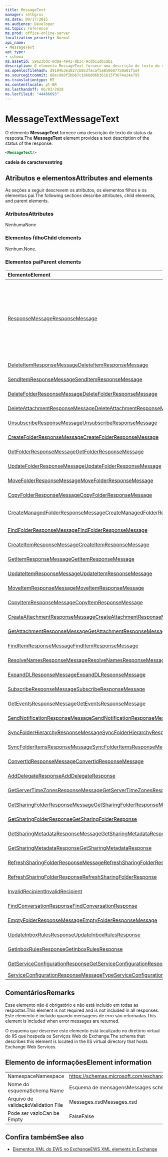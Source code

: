 ```yaml
---
title: MessageText
manager: sethgros
ms.date: 09/17/2015
ms.audience: Developer
ms.topic: reference
ms.prod: office-online-server
localization_priority: Normal
api_name:
- MessageText
api_type:
- schema
ms.assetid: 59a23bdc-0d9a-4942-8b3c-9cdb11db1ab1
description: O elemento MessageText fornece uma descrição de texto do status da resposta.
ms.openlocfilehash: d919463e1027cb853facaf5a850607750a01f1e4
ms.sourcegitcommit: 88ec988f2bb67c1866d06b361615f3674a24e795
ms.translationtype: MT
ms.contentlocale: pt-BR
ms.lasthandoff: 06/03/2020
ms.locfileid: "44466693"
---
```

# <a name="messagetext"></a><span data-ttu-id="a37bd-103">MessageText</span><span class="sxs-lookup"><span data-stu-id="a37bd-103">MessageText</span></span>

<span data-ttu-id="a37bd-104">O elemento **MessageText** fornece uma descrição de texto do status da resposta.</span><span class="sxs-lookup"><span data-stu-id="a37bd-104">The **MessageText** element provides a text description of the status of the response.</span></span> 
  
```XML
<MessageText/>
```

 <span data-ttu-id="a37bd-105">**cadeia de caracteres**</span><span class="sxs-lookup"><span data-stu-id="a37bd-105">**string**</span></span>
## <a name="attributes-and-elements"></a><span data-ttu-id="a37bd-106">Atributos e elementos</span><span class="sxs-lookup"><span data-stu-id="a37bd-106">Attributes and elements</span></span>

<span data-ttu-id="a37bd-107">As seções a seguir descrevem os atributos, os elementos filhos e os elementos pai.</span><span class="sxs-lookup"><span data-stu-id="a37bd-107">The following sections describe attributes, child elements, and parent elements.</span></span>
  
### <a name="attributes"></a><span data-ttu-id="a37bd-108">Atributos</span><span class="sxs-lookup"><span data-stu-id="a37bd-108">Attributes</span></span>

<span data-ttu-id="a37bd-109">Nenhuma</span><span class="sxs-lookup"><span data-stu-id="a37bd-109">None</span></span>
  
### <a name="child-elements"></a><span data-ttu-id="a37bd-110">Elementos filho</span><span class="sxs-lookup"><span data-stu-id="a37bd-110">Child elements</span></span>

<span data-ttu-id="a37bd-111">Nenhum.</span><span class="sxs-lookup"><span data-stu-id="a37bd-111">None.</span></span>
  
### <a name="parent-elements"></a><span data-ttu-id="a37bd-112">Elementos pai</span><span class="sxs-lookup"><span data-stu-id="a37bd-112">Parent elements</span></span>

|<span data-ttu-id="a37bd-113">**Elemento**</span><span class="sxs-lookup"><span data-stu-id="a37bd-113">**Element**</span></span>|<span data-ttu-id="a37bd-114">**Descrição**</span><span class="sxs-lookup"><span data-stu-id="a37bd-114">**Description**</span></span>|
|:-----|:-----|
|[<span data-ttu-id="a37bd-115">ResponseMessage</span><span class="sxs-lookup"><span data-stu-id="a37bd-115">ResponseMessage</span></span>](responsemessage.md) <br/> | <span data-ttu-id="a37bd-116">Fornece informações descritivas sobre o status da resposta.</span><span class="sxs-lookup"><span data-stu-id="a37bd-116">Provides descriptive information about the response status.</span></span>  <br/> <br/> <span data-ttu-id="a37bd-117">A seguir estão algumas das possíveis expressões XPath para este elemento:</span><span class="sxs-lookup"><span data-stu-id="a37bd-117">The following are some of the possible XPath expressions to this element:</span></span> <br/> <br/>  `/GetUserAvailabilityResponse/FreeBusyResponseArray/FreeBusyResponse/ResponseMessage` <br/> <br/> `/GetUserAvailabilityResponse/SuggestionsResponse/ResponseMessage` <br/><br/>  `/SetUserOofSettingsResponse/ResponseMessage` <br/><br/>  `/GetUserOofSettingsResponse/ResponseMessage` <br/> |
|[<span data-ttu-id="a37bd-118">DeleteItemResponseMessage</span><span class="sxs-lookup"><span data-stu-id="a37bd-118">DeleteItemResponseMessage</span></span>](deleteitemresponsemessage.md) <br/> |<span data-ttu-id="a37bd-119">Contém o status e o resultado de uma única solicitação de DeleteItem.</span><span class="sxs-lookup"><span data-stu-id="a37bd-119">Contains the status and result of a single DeleteItem request.</span></span>  <br/> |
|[<span data-ttu-id="a37bd-120">SendItemResponseMessage</span><span class="sxs-lookup"><span data-stu-id="a37bd-120">SendItemResponseMessage</span></span>](senditemresponsemessage.md) <br/> |<span data-ttu-id="a37bd-121">Contém o status e o resultado de uma única solicitação de SendItem.</span><span class="sxs-lookup"><span data-stu-id="a37bd-121">Contains the status and result of a single SendItem request.</span></span>  <br/> |
|[<span data-ttu-id="a37bd-122">DeleteFolderResponseMessage</span><span class="sxs-lookup"><span data-stu-id="a37bd-122">DeleteFolderResponseMessage</span></span>](deletefolderresponsemessage.md) <br/> |<span data-ttu-id="a37bd-123">Contém o status e o resultado de uma única solicitação de DeleteFolder.</span><span class="sxs-lookup"><span data-stu-id="a37bd-123">Contains the status and result of a single DeleteFolder request.</span></span>  <br/> |
|[<span data-ttu-id="a37bd-124">DeleteAttachmentResponseMessage</span><span class="sxs-lookup"><span data-stu-id="a37bd-124">DeleteAttachmentResponseMessage</span></span>](deleteattachmentresponsemessage.md) <br/> |<span data-ttu-id="a37bd-125">Contém o status e o resultado de uma única solicitação de DeleteAttachment.</span><span class="sxs-lookup"><span data-stu-id="a37bd-125">Contains the status and result of a single DeleteAttachment request.</span></span>  <br/> |
|[<span data-ttu-id="a37bd-126">UnsubscribeResponseMessage</span><span class="sxs-lookup"><span data-stu-id="a37bd-126">UnsubscribeResponseMessage</span></span>](unsubscriberesponsemessage.md) <br/> |<span data-ttu-id="a37bd-127">Contém o status e o resultado de uma única solicitação de cancelamento de assinatura.</span><span class="sxs-lookup"><span data-stu-id="a37bd-127">Contains the status and result of a single Unsubscribe request.</span></span>  <br/> |
|[<span data-ttu-id="a37bd-128">CreateFolderResponseMessage</span><span class="sxs-lookup"><span data-stu-id="a37bd-128">CreateFolderResponseMessage</span></span>](createfolderresponsemessage.md) <br/> |<span data-ttu-id="a37bd-129">Contém o status e o resultado de uma única solicitação CreateFolder.</span><span class="sxs-lookup"><span data-stu-id="a37bd-129">Contains the status and result of a single CreateFolder request.</span></span>  <br/> |
|[<span data-ttu-id="a37bd-130">GetFolderResponseMessage</span><span class="sxs-lookup"><span data-stu-id="a37bd-130">GetFolderResponseMessage</span></span>](getfolderresponsemessage.md) <br/> |<span data-ttu-id="a37bd-131">Contém o status e o resultado de uma única solicitação GetFolder.</span><span class="sxs-lookup"><span data-stu-id="a37bd-131">Contains the status and result of a single GetFolder request.</span></span>  <br/> |
|[<span data-ttu-id="a37bd-132">UpdateFolderResponseMessage</span><span class="sxs-lookup"><span data-stu-id="a37bd-132">UpdateFolderResponseMessage</span></span>](updatefolderresponsemessage.md) <br/> |<span data-ttu-id="a37bd-133">Contém o status e o resultado de uma única solicitação de UpdateFolder.</span><span class="sxs-lookup"><span data-stu-id="a37bd-133">Contains the status and result of a single UpdateFolder request.</span></span>  <br/> |
|[<span data-ttu-id="a37bd-134">MoveFolderResponseMessage</span><span class="sxs-lookup"><span data-stu-id="a37bd-134">MoveFolderResponseMessage</span></span>](movefolderresponsemessage.md) <br/> |<span data-ttu-id="a37bd-135">Contém o status e o resultado de uma única solicitação de MoveFolder.</span><span class="sxs-lookup"><span data-stu-id="a37bd-135">Contains the status and result of a single MoveFolder request.</span></span>  <br/> |
|[<span data-ttu-id="a37bd-136">CopyFolderResponseMessage</span><span class="sxs-lookup"><span data-stu-id="a37bd-136">CopyFolderResponseMessage</span></span>](copyfolderresponsemessage.md) <br/> |<span data-ttu-id="a37bd-137">Contém o status e o resultado de uma única solicitação de CopyFolder.</span><span class="sxs-lookup"><span data-stu-id="a37bd-137">Contains the status and result of a single CopyFolder request.</span></span>  <br/> |
|[<span data-ttu-id="a37bd-138">CreateManagedFolderResponseMessage</span><span class="sxs-lookup"><span data-stu-id="a37bd-138">CreateManagedFolderResponseMessage</span></span>](createmanagedfolderresponsemessage.md) <br/> |<span data-ttu-id="a37bd-139">Contém o status e o resultado de uma única solicitação de CreateManagedFolder.</span><span class="sxs-lookup"><span data-stu-id="a37bd-139">Contains the status and result of a single CreateManagedFolder request.</span></span>  <br/> |
|[<span data-ttu-id="a37bd-140">FindFolderResponseMessage</span><span class="sxs-lookup"><span data-stu-id="a37bd-140">FindFolderResponseMessage</span></span>](findfolderresponsemessage.md) <br/> |<span data-ttu-id="a37bd-141">Contém o status e o resultado de uma única solicitação de FindFolder.</span><span class="sxs-lookup"><span data-stu-id="a37bd-141">Contains the status and result of a single FindFolder request.</span></span>  <br/> |
|[<span data-ttu-id="a37bd-142">CreateItemResponseMessage</span><span class="sxs-lookup"><span data-stu-id="a37bd-142">CreateItemResponseMessage</span></span>](createitemresponsemessage.md) <br/> |<span data-ttu-id="a37bd-143">Contém o status e o resultado de uma única solicitação CreateItem.</span><span class="sxs-lookup"><span data-stu-id="a37bd-143">Contains the status and result of a single CreateItem request.</span></span>  <br/> |
|[<span data-ttu-id="a37bd-144">GetItemResponseMessage</span><span class="sxs-lookup"><span data-stu-id="a37bd-144">GetItemResponseMessage</span></span>](getitemresponsemessage.md) <br/> |<span data-ttu-id="a37bd-145">Contém o status e o resultado de uma única solicitação de GetItem.</span><span class="sxs-lookup"><span data-stu-id="a37bd-145">Contains the status and result of a single GetItem request.</span></span>  <br/> |
|[<span data-ttu-id="a37bd-146">UpdateItemResponseMessage</span><span class="sxs-lookup"><span data-stu-id="a37bd-146">UpdateItemResponseMessage</span></span>](updateitemresponsemessage.md) <br/> |<span data-ttu-id="a37bd-147">Contém o status e o resultado de uma única solicitação de UpdateItem.</span><span class="sxs-lookup"><span data-stu-id="a37bd-147">Contains the status and result of a single UpdateItem request.</span></span>  <br/> |
|[<span data-ttu-id="a37bd-148">MoveItemResponseMessage</span><span class="sxs-lookup"><span data-stu-id="a37bd-148">MoveItemResponseMessage</span></span>](moveitemresponsemessage.md) <br/> |<span data-ttu-id="a37bd-149">Contém o status e o resultado de uma única solicitação de MoveItem.</span><span class="sxs-lookup"><span data-stu-id="a37bd-149">Contains the status and result of a single MoveItem request.</span></span>  <br/> |
|[<span data-ttu-id="a37bd-150">CopyItemResponseMessage</span><span class="sxs-lookup"><span data-stu-id="a37bd-150">CopyItemResponseMessage</span></span>](copyitemresponsemessage.md) <br/> |<span data-ttu-id="a37bd-151">Contém o status e o resultado de uma única solicitação de CopyItem.</span><span class="sxs-lookup"><span data-stu-id="a37bd-151">Contains the status and result of a single CopyItem request.</span></span>  <br/> |
|[<span data-ttu-id="a37bd-152">CreateAttachmentResponseMessage</span><span class="sxs-lookup"><span data-stu-id="a37bd-152">CreateAttachmentResponseMessage</span></span>](createattachmentresponsemessage.md) <br/> |<span data-ttu-id="a37bd-153">Contém o status e o resultado de uma única solicitação CreateAttachment.</span><span class="sxs-lookup"><span data-stu-id="a37bd-153">Contains the status and result of a single CreateAttachment request.</span></span>  <br/> |
|[<span data-ttu-id="a37bd-154">GetAttachmentResponseMessage</span><span class="sxs-lookup"><span data-stu-id="a37bd-154">GetAttachmentResponseMessage</span></span>](getattachmentresponsemessage.md) <br/> |<span data-ttu-id="a37bd-155">Contém o status e o resultado de uma única solicitação GetAttachment.</span><span class="sxs-lookup"><span data-stu-id="a37bd-155">Contains the status and result of a single GetAttachment request.</span></span>  <br/> |
|[<span data-ttu-id="a37bd-156">FindItemResponseMessage</span><span class="sxs-lookup"><span data-stu-id="a37bd-156">FindItemResponseMessage</span></span>](finditemresponsemessage.md) <br/> |<span data-ttu-id="a37bd-157">Contém o status e o resultado de uma única solicitação de FindItem.</span><span class="sxs-lookup"><span data-stu-id="a37bd-157">Contains the status and result of a single FindItem request.</span></span>  <br/> |
|[<span data-ttu-id="a37bd-158">ResolveNamesResponseMessage</span><span class="sxs-lookup"><span data-stu-id="a37bd-158">ResolveNamesResponseMessage</span></span>](resolvenamesresponsemessage.md) <br/> |<span data-ttu-id="a37bd-159">Contém o status e o resultado de uma solicitação ResolveNames.</span><span class="sxs-lookup"><span data-stu-id="a37bd-159">Contains the status and result of a ResolveNames request.</span></span>  <br/> |
|[<span data-ttu-id="a37bd-160">ExpandDLResponseMessage</span><span class="sxs-lookup"><span data-stu-id="a37bd-160">ExpandDLResponseMessage</span></span>](expanddlresponsemessage.md) <br/> |<span data-ttu-id="a37bd-161">Contém o status e o resultado de uma única solicitação de ExpandDL.</span><span class="sxs-lookup"><span data-stu-id="a37bd-161">Contains the status and result of a single ExpandDL request.</span></span>  <br/> |
|[<span data-ttu-id="a37bd-162">SubscribeResponseMessage</span><span class="sxs-lookup"><span data-stu-id="a37bd-162">SubscribeResponseMessage</span></span>](subscriberesponsemessage.md) <br/> |<span data-ttu-id="a37bd-163">Contém o status e o resultado de uma única solicitação de assinatura.</span><span class="sxs-lookup"><span data-stu-id="a37bd-163">Contains the status and result of a single Subscribe request.</span></span>  <br/> |
|[<span data-ttu-id="a37bd-164">GetEventsResponseMessage</span><span class="sxs-lookup"><span data-stu-id="a37bd-164">GetEventsResponseMessage</span></span>](geteventsresponsemessage.md) <br/> |<span data-ttu-id="a37bd-165">Contém o status e o resultado de uma única solicitação GetEvents.</span><span class="sxs-lookup"><span data-stu-id="a37bd-165">Contains the status and result of a single GetEvents request.</span></span>  <br/> |
|[<span data-ttu-id="a37bd-166">SendNotificationResponseMessage</span><span class="sxs-lookup"><span data-stu-id="a37bd-166">SendNotificationResponseMessage</span></span>](sendnotificationresponsemessage.md) <br/> |<span data-ttu-id="a37bd-167">Contém o status e o resultado de uma única solicitação de SendNotification.</span><span class="sxs-lookup"><span data-stu-id="a37bd-167">Contains the status and result of a single SendNotification request.</span></span>  <br/> |
|[<span data-ttu-id="a37bd-168">SyncFolderHierarchyResponseMessage</span><span class="sxs-lookup"><span data-stu-id="a37bd-168">SyncFolderHierarchyResponseMessage</span></span>](syncfolderhierarchyresponsemessage.md) <br/> |<span data-ttu-id="a37bd-169">Contém o status e o resultado de uma solicitação SyncFolderHierarchy.</span><span class="sxs-lookup"><span data-stu-id="a37bd-169">Contains the status and result of a SyncFolderHierarchy request.</span></span>  <br/> |
|[<span data-ttu-id="a37bd-170">SyncFolderItemsResponseMessage</span><span class="sxs-lookup"><span data-stu-id="a37bd-170">SyncFolderItemsResponseMessage</span></span>](syncfolderitemsresponsemessage.md) <br/> |<span data-ttu-id="a37bd-171">Contém o status e o resultado de uma solicitação SyncFolderItems.</span><span class="sxs-lookup"><span data-stu-id="a37bd-171">Contains the status and result of a SyncFolderItems request.</span></span>  <br/> |
|[<span data-ttu-id="a37bd-172">ConvertIdResponseMessage</span><span class="sxs-lookup"><span data-stu-id="a37bd-172">ConvertIdResponseMessage</span></span>](convertidresponsemessage.md) <br/> |<span data-ttu-id="a37bd-173">Contém o status e o resultado de uma solicitação convertid.</span><span class="sxs-lookup"><span data-stu-id="a37bd-173">Contains the status and result of a ConvertId request.</span></span>  <br/> |
|[<span data-ttu-id="a37bd-174">AddDelegateResponse</span><span class="sxs-lookup"><span data-stu-id="a37bd-174">AddDelegateResponse</span></span>](adddelegateresponse.md) <br/> |<span data-ttu-id="a37bd-175">Contém o status e o resultado de uma solicitação AddDelegate.</span><span class="sxs-lookup"><span data-stu-id="a37bd-175">Contains the status and result of an AddDelegate request.</span></span>  <br/> |
|[<span data-ttu-id="a37bd-176">GetServerTimeZonesResponseMessage</span><span class="sxs-lookup"><span data-stu-id="a37bd-176">GetServerTimeZonesResponseMessage</span></span>](getservertimezonesresponsemessage.md) <br/> |<span data-ttu-id="a37bd-177">Contém o status e o resultado de uma solicitação GetServerTimeZones.</span><span class="sxs-lookup"><span data-stu-id="a37bd-177">Contains the status and result of a GetServerTimeZones request.</span></span>  <br/> |
|[<span data-ttu-id="a37bd-178">GetSharingFolderResponseMessage</span><span class="sxs-lookup"><span data-stu-id="a37bd-178">GetSharingFolderResponseMessage</span></span>](getsharingfolderresponsemessage.md) <br/> |<span data-ttu-id="a37bd-179">Contém o status e o resultado de uma solicitação GetSharingFolder.</span><span class="sxs-lookup"><span data-stu-id="a37bd-179">Contains the status and result of a GetSharingFolder request.</span></span>  <br/> |
|[<span data-ttu-id="a37bd-180">GetSharingFolderResponse</span><span class="sxs-lookup"><span data-stu-id="a37bd-180">GetSharingFolderResponse</span></span>](getsharingfolderresponse.md) <br/> |<span data-ttu-id="a37bd-181">Define uma resposta a uma solicitação GetSharingFolder.</span><span class="sxs-lookup"><span data-stu-id="a37bd-181">Defines a response to a GetSharingFolder request.</span></span>  <br/> |
|[<span data-ttu-id="a37bd-182">GetSharingMetadataResponseMessage</span><span class="sxs-lookup"><span data-stu-id="a37bd-182">GetSharingMetadataResponseMessage</span></span>](getsharingmetadataresponsemessage.md) <br/> |<span data-ttu-id="a37bd-183">Contém o status e o resultado de uma solicitação GetSharingMetadata.</span><span class="sxs-lookup"><span data-stu-id="a37bd-183">Contains the status and result of a GetSharingMetadata request.</span></span>  <br/> |
|[<span data-ttu-id="a37bd-184">GetSharingMetadataResponse</span><span class="sxs-lookup"><span data-stu-id="a37bd-184">GetSharingMetadataResponse</span></span>](getsharingmetadataresponse.md) <br/> |<span data-ttu-id="a37bd-185">Define uma resposta a uma solicitação GetSharingMetadata.</span><span class="sxs-lookup"><span data-stu-id="a37bd-185">Defines a response to a GetSharingMetadata request.</span></span>  <br/> |
|[<span data-ttu-id="a37bd-186">RefreshSharingFolderResponseMessage</span><span class="sxs-lookup"><span data-stu-id="a37bd-186">RefreshSharingFolderResponseMessage</span></span>](refreshsharingfolderresponsemessage.md) <br/> |<span data-ttu-id="a37bd-187">Contém o status e o resultado de uma solicitação RefreshSharingFolder.</span><span class="sxs-lookup"><span data-stu-id="a37bd-187">Contains the status and result of a RefreshSharingFolder request.</span></span>  <br/> |
|[<span data-ttu-id="a37bd-188">RefreshSharingFolderResponse</span><span class="sxs-lookup"><span data-stu-id="a37bd-188">RefreshSharingFolderResponse</span></span>](refreshsharingfolderresponse.md) <br/> |<span data-ttu-id="a37bd-189">Define uma resposta a uma solicitação RefreshSharingFolder.</span><span class="sxs-lookup"><span data-stu-id="a37bd-189">Defines a response to a RefreshSharingFolder request.</span></span>  <br/> |
|[<span data-ttu-id="a37bd-190">InvalidRecipient</span><span class="sxs-lookup"><span data-stu-id="a37bd-190">InvalidRecipient</span></span>](invalidrecipient.md) <br/> |<span data-ttu-id="a37bd-191">Representa um destinatário inválido para uma solicitação GetSharingMetadata.</span><span class="sxs-lookup"><span data-stu-id="a37bd-191">Represents an invalid recipient for a GetSharingMetadata request.</span></span>  <br/> |
|[<span data-ttu-id="a37bd-192">FindConversationResponse</span><span class="sxs-lookup"><span data-stu-id="a37bd-192">FindConversationResponse</span></span>](findconversationresponse.md) <br/> |<span data-ttu-id="a37bd-193">Contém o status e os resultados de uma resposta **FindConversation** .</span><span class="sxs-lookup"><span data-stu-id="a37bd-193">Contains the status and results of a **FindConversation** response.</span></span>  <br/> |
|[<span data-ttu-id="a37bd-194">EmptyFolderResponseMessage</span><span class="sxs-lookup"><span data-stu-id="a37bd-194">EmptyFolderResponseMessage</span></span>](emptyfolderresponsemessage.md) <br/> |<span data-ttu-id="a37bd-195">Contém o status e o resultado de uma única solicitação de **EmptyFolder** .</span><span class="sxs-lookup"><span data-stu-id="a37bd-195">Contains the status and result of a single **EmptyFolder** request.</span></span>  <br/> |
|[<span data-ttu-id="a37bd-196">UpdateInboxRulesResponse</span><span class="sxs-lookup"><span data-stu-id="a37bd-196">UpdateInboxRulesResponse</span></span>](updateinboxrulesresponse.md) <br/> |<span data-ttu-id="a37bd-197">Contém uma resposta a uma solicitação **UpdateInboxRules** .</span><span class="sxs-lookup"><span data-stu-id="a37bd-197">Contains a response to an **UpdateInboxRules** request.</span></span>  <br/> |
|[<span data-ttu-id="a37bd-198">GetInboxRulesResponse</span><span class="sxs-lookup"><span data-stu-id="a37bd-198">GetInboxRulesResponse</span></span>](getinboxrulesresponse.md) <br/> |<span data-ttu-id="a37bd-199">Contém uma resposta a uma solicitação **GetInboxRules** .</span><span class="sxs-lookup"><span data-stu-id="a37bd-199">Contains a response to a **GetInboxRules** request.</span></span>  <br/> |
|[<span data-ttu-id="a37bd-200">GetServiceConfigurationResponse</span><span class="sxs-lookup"><span data-stu-id="a37bd-200">GetServiceConfigurationResponse</span></span>](getserviceconfigurationresponse.md) <br/> |<span data-ttu-id="a37bd-201">Contém uma resposta a uma solicitação **GetServiceConfiguration** .</span><span class="sxs-lookup"><span data-stu-id="a37bd-201">Contains a response to a **GetServiceConfiguration** request.</span></span>  <br/> |
|[<span data-ttu-id="a37bd-202">ServiceConfigurationResponseMessageType</span><span class="sxs-lookup"><span data-stu-id="a37bd-202">ServiceConfigurationResponseMessageType</span></span>](serviceconfigurationresponsemessagetype.md) <br/> |<span data-ttu-id="a37bd-203">Contém definições de configuração de serviço.</span><span class="sxs-lookup"><span data-stu-id="a37bd-203">Contains service configuration settings.</span></span>  <br/> |
   
## <a name="remarks"></a><span data-ttu-id="a37bd-204">Comentários</span><span class="sxs-lookup"><span data-stu-id="a37bd-204">Remarks</span></span>

<span data-ttu-id="a37bd-205">Esse elemento não é obrigatório e não está incluído em todas as respostas.</span><span class="sxs-lookup"><span data-stu-id="a37bd-205">This element is not required and is not included in all responses.</span></span> <span data-ttu-id="a37bd-206">Este elemento é incluído quando mensagens de erro são retornadas.</span><span class="sxs-lookup"><span data-stu-id="a37bd-206">This element is included when error messages are returned.</span></span> 
  
<span data-ttu-id="a37bd-207">O esquema que descreve este elemento está localizado no diretório virtual do IIS que hospeda os Serviços Web do Exchange.</span><span class="sxs-lookup"><span data-stu-id="a37bd-207">The schema that describes this element is located in the IIS virtual directory that hosts Exchange Web Services.</span></span>
  
## <a name="element-information"></a><span data-ttu-id="a37bd-208">Elemento de informações</span><span class="sxs-lookup"><span data-stu-id="a37bd-208">Element information</span></span>

|||
|:-----|:-----|
|<span data-ttu-id="a37bd-209">Namespace</span><span class="sxs-lookup"><span data-stu-id="a37bd-209">Namespace</span></span>  <br/> |https://schemas.microsoft.com/exchange/services/2006/messages  <br/> |
|<span data-ttu-id="a37bd-210">Nome do esquema</span><span class="sxs-lookup"><span data-stu-id="a37bd-210">Schema Name</span></span>  <br/> |<span data-ttu-id="a37bd-211">Esquema de mensagens</span><span class="sxs-lookup"><span data-stu-id="a37bd-211">Messages schema</span></span>  <br/> |
|<span data-ttu-id="a37bd-212">Arquivo de validação</span><span class="sxs-lookup"><span data-stu-id="a37bd-212">Validation File</span></span>  <br/> |<span data-ttu-id="a37bd-213">Messages.xsd</span><span class="sxs-lookup"><span data-stu-id="a37bd-213">Messages.xsd</span></span>  <br/> |
|<span data-ttu-id="a37bd-214">Pode ser vazio</span><span class="sxs-lookup"><span data-stu-id="a37bd-214">Can be Empty</span></span>  <br/> |<span data-ttu-id="a37bd-215">False</span><span class="sxs-lookup"><span data-stu-id="a37bd-215">False</span></span>  <br/> |
   
## <a name="see-also"></a><span data-ttu-id="a37bd-216">Confira também</span><span class="sxs-lookup"><span data-stu-id="a37bd-216">See also</span></span>

- [<span data-ttu-id="a37bd-217">Elementos XML do EWS no Exchange</span><span class="sxs-lookup"><span data-stu-id="a37bd-217">EWS XML elements in Exchange</span></span>](ews-xml-elements-in-exchange.md)

